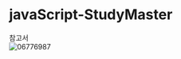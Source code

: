 # javaScript-StudyMaster

참고서</br>
![06776987](https://user-images.githubusercontent.com/66085260/124489872-6ca97f80-ddec-11eb-991d-2f227342b254.jpg)

